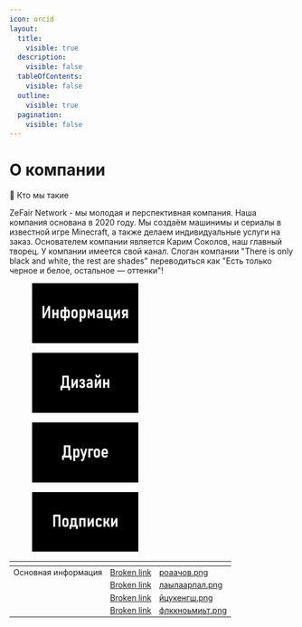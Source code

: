 ```yaml
---
icon: orcid
layout:
  title:
    visible: true
  description:
    visible: false
  tableOfContents:
    visible: false
  outline:
    visible: true
  pagination:
    visible: false
---
```


# О компании

📜 Кто мы такие

ZeFair Network - мы молодая и перспективная компания. Наша компания основана в 2020 году. Мы создаём машинимы и сериалы в известной игре Minecraft, а также делаем индивидуальные услуги на заказ. Основателем компании является Карим Соколов, наш главный творец. У компании имеется свой канал. Слоган компании "There is only black and white, the rest are shades" переводиться как "Есть только черное и белое, остальное — оттенки"!



<div data-full-width="false">

<figure><img src=".gitbook/assets/роаачов.png" alt="" width="188"><figcaption></figcaption></figure>

 

<figure><img src=".gitbook/assets/лаылаарпал.png" alt="" width="188"><figcaption></figcaption></figure>

 

<figure><img src=".gitbook/assets/йцукенгш.png" alt="" width="188"><figcaption></figcaption></figure>

 

<figure><img src=".gitbook/assets/флккноьмиьт.png" alt="" width="188"><figcaption></figcaption></figure>

</div>



<table data-view="cards"><thead><tr><th></th><th data-hidden data-card-target data-type="content-ref"></th><th data-hidden data-card-cover data-type="files"></th></tr></thead><tbody><tr><td>Основная информация</td><td><a href="broken-reference">Broken link</a></td><td><a href=".gitbook/assets/роаачов.png">роаачов.png</a></td></tr><tr><td></td><td><a href="broken-reference">Broken link</a></td><td><a href=".gitbook/assets/лаылаарпал.png">лаылаарпал.png</a></td></tr><tr><td></td><td><a href="broken-reference">Broken link</a></td><td><a href=".gitbook/assets/йцукенгш.png">йцукенгш.png</a></td></tr><tr><td></td><td><a href="broken-reference">Broken link</a></td><td><a href=".gitbook/assets/флккноьмиьт.png">флккноьмиьт.png</a></td></tr></tbody></table>
